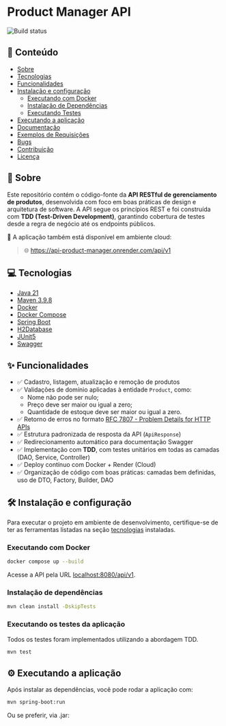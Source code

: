 # Product Manager API

![Build status](https://github.com/fredsonchaves07/api-product-manager/actions/workflows/cd-prod-workflow.yml/badge.svg)

## 📌 Conteúdo

- [Sobre](#-sobre)
- [Tecnologias](#-tecnologias)
- [Funcionalidades](#-funcionalidades)
- [Instalação e configuração](#%EF%B8%8F-instalação-e-configuração)
  - [Executando com Docker](#executando-com-docker)
  - [Instalação de Dependências](#instalação-de-dependências)
  - [Executando Testes](#executando-os-testes-da-aplicação)
- [Executando a aplicação](#%EF%B8%8F-executando-a-aplicação)
- [Documentação](#-documentação)
- [Exemplos de Requisições](#-exemplos-de-requisições)
- [Bugs](#-bugs)
- [Contribuição](#-contribuições)
- [Licença](#%EF%B8%8F-licença)

## 🚀 Sobre

Este repositório contém o código-fonte da **API RESTful de gerenciamento de produtos**, desenvolvida com foco em boas
práticas de design e arquitetura de software. A API segue os princípios REST e foi construída com **TDD (Test-Driven
Development)**, garantindo cobertura de testes desde a regra de negócio até os endpoints públicos.

🔗 A aplicação também está disponível em ambiente cloud:
> 🌐 https://api-product-manager.onrender.com/api/v1

## 💻 Tecnologias

- [Java 21](https://adoptium.net/temurin/releases/)
- [Maven 3.9.8](https://maven.apache.org/download.cgi)
- [Docker](https://www.docker.com/)
- [Docker Compose](https://docs.docker.com/compose/)
- [Spring Boot](https://spring.io/projects/spring-boot/)
- [H2Database](https://www.h2database.com/)
- [JUnit5](https://junit.org/junit5/)
- [Swagger](https://swagger.io/specification/)

## ✨ Funcionalidades

- ✅ Cadastro, listagem, atualização e remoção de produtos
- ✅ Validações de domínio aplicadas à entidade `Product`, como:
  - Nome não pode ser nulo;
  - Preço deve ser maior ou igual a zero;
  - Quantidade de estoque deve ser maior ou igual a zero.
- ✅ Retorno de erros no
  formato [RFC 7807 - Problem Details for HTTP APIs](https://datatracker.ietf.org/doc/html/rfc7807)
- ✅ Estrutura padronizada de resposta da API (`ApiResponse`)
- ✅ Redirecionamento automático para documentação Swagger
- ✅ Implementação com **TDD**, com testes unitários em todas as camadas (DAO, Service, Controller)
- ✅ Deploy contínuo com Docker + Render (Cloud)
- ✅ Organização de código com boas práticas: camadas bem definidas, uso de DTO, Factory, Builder, DAO

## 🛠️ Instalação e configuração

Para executar o projeto em ambiente de desenvolvimento, certifique-se de ter as ferramentas listadas na
seção [tecnologias](#-tecnologias) instaladas.

### Executando com Docker

```bash
docker compose up --build
```

Acesse a API pela URL [localhost:8080/api/v1](localhost:8080/api/v1).

### Instalação de dependências

```bash
mvn clean install -DskipTests
```

### Executando os testes da aplicação

Todos os testes foram implementados utilizando a abordagem TDD.

```bash
mvn test
```

## ⚙️ Executando a aplicação

Após instalar as dependências, você pode rodar a aplicação com:

```bash
mvn spring-boot:run
```

Ou se preferir, via .jar:
